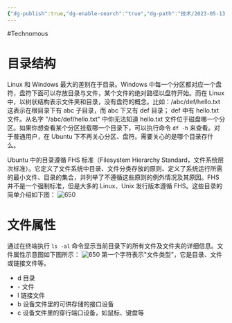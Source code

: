 ```yaml
---
{"dg-publish":true,"dg-enable-search":"true","dg-path":"技术/2023-05-13 Linux 常用命令.md","permalink":"/技术/2023-05-13 Linux 常用命令/","dgEnableSearch":"true","dgPassFrontmatter":true,"created":"2023-05-13T22:25:55.000+08:00","updated":"2023-11-14T13:31:23.000+08:00"}
---
```


#Technomous 

# 目录结构
Linux 和 Windows 最大的差别在于目录。Windows 中每一个分区都对应一个盘符，盘符下面可以存放目录与文件，某个文件的绝对路径以盘符开始。而在 Linux 中，以树状结构表示文件夹和目录，没有盘符的概念。比如：/abc/def/hello.txt 这表示在根目录下有 abc 子目录，而 abc 下又有 def 目录； def 中有 hello.txt 文件。从名字 "/abc/def/hello.txt" 中你无法知道 hello.txt 文件位于磁盘哪一个分区。如果你想查看某个分区挂载哪一个目录下，可以执行命令 `df -h` 来查看。对于普通用户，在 Ubuntu 下不再关心分区、盘符。需要关心的是哪个目录存什么。

Ubuntu 中的目录遵循 FHS 标准（Filesystem Hierarchy Standard，文件系统层次标准）。它定义了文件系统中目录、文件分类存放的原则、定义了系统运行所需的最小文件、目录的集合，并列举了不遵循这些原则的例外情况及其原因。FHS 并不是一个强制标准，但是大多的 Linux、Unix 发行版本遵循 FHS。这些目录的简单介绍如下图：
![650](/img/user/0.Asset/resource/20230513224030.png)

# 文件属性
通过在终端执行 `ls -al` 命令显示当前目录下的所有文件及文件夹的详细信息。文件属性示意图如下图所示：
![650](/img/user/0.Asset/resource/20230514001311.png)
第一个字符表示"文件类型"，它是目录、文件或链接文件等。
- d 目录
- \- 文件
- l 链接文件
- b 设备文件里的可供存储的接口设备
- c 设备文件里的穿行端口设备，如鼠标、键盘等

